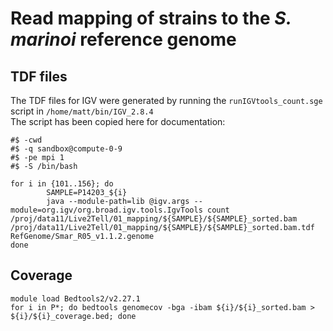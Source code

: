 # Read mapping of strains to the _S. marinoi_ reference genome

## TDF files
The TDF files for IGV were generated by running the `runIGVtools_count.sge` script in `/home/matt/bin/IGV_2.8.4`  
The script has been copied here for documentation:

```
#$ -cwd
#$ -q sandbox@compute-0-9
#$ -pe mpi 1
#$ -S /bin/bash

for i in {101..156}; do
        SAMPLE=P14203_${i}
        java --module-path=lib @igv.args --module=org.igv/org.broad.igv.tools.IgvTools count /proj/data11/Live2Tell/01_mapping/${SAMPLE}/${SAMPLE}_sorted.bam /proj/data11/Live2Tell/01_mapping/${SAMPLE}/${SAMPLE}_sorted.bam.tdf RefGenome/Smar_R05_v1.1.2.genome
done
```

## Coverage
```
module load Bedtools2/v2.27.1
for i in P*; do bedtools genomecov -bga -ibam ${i}/${i}_sorted.bam > ${i}/${i}_coverage.bed; done
```

